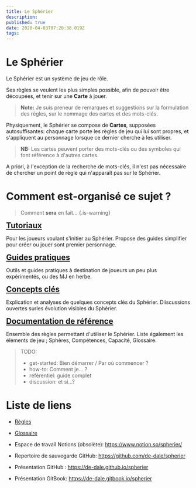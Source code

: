 ```yaml
---
title: Le Sphérier
description: 
published: true
date: 2020-04-03T07:20:38.019Z
tags: 
---
```


# Le Sphérier

Le Sphérier est un système de jeu de rôle.

Ses règles se veulent les plus simples possible, afin de pouvoir être découpées, et tenir sur une **Carte** à jouer.  

> **Note:**
Je suis preneur de remarques et suggestions sur la formulation des règles, sur le nommage des cartes et des mots-clés. 

Physiquement, le Sphérier se compose de **Cartes**,  supposées autosuffisantes: chaque carte porte les règles de jeu qui lui sont propres, et s'appliquent au personnage lorsque ce dernier cherche à les utiliser. 

> **NB:**
Les cartes peuvent porter des mots-clés ou des symboles qui font référence à d'autres cartes. 

A priori, à l'exception de la recherche de mots-clés, il n'est pas nécessaire de chercher un point de règle qui n'apparaît pas sur le Sphérier.

# Comment est-organisé ce sujet ?
> Comment **sera** en fait...
{.is-warning}
<div class="container">
<div class="row">
<div class="col-6" id="tutorials-start-here">
  
<span style="font-size:1.5em">**[Tutoriaux](/spherier/tutoriaux)**</span>

Pour les joueurs voulant s'initier au Sphérier. Propose des guides simplifier pour créer ou jouer sont premier personnage.
</div>
<div class="col-6" id="how-to">

<span style="font-size:1.5em">**[Guides pratiques](/spherier/guides)**</span>

Outils et guides pratiques à destination de joueurs un peu plus expérimentés, ou des MJ en herbe.
</div>
</div>
  
<div class="row">
<div class="col-6" id="key-topics">
  
<span style="font-size:1.5em">**[Concepts clés](/spherier/concepts)**</span>

Explication et analyses de quelques concepts clés du Sphérier. Diiscussions ouvertes surles évolution visibles du Sphérier.
</div>
<div class="col-6" id="reference">
  
<span style="font-size:1.5em">**[Documentation de référence](/spherier/reference)**</span>

Ensemble des règles permettant d'utiliser le Sphérier. Liste également les éléments de jeu ; Sphères, Compétences, Capacité, Glossaire.
</div>
</div>
</div>


> TODO:
> - get-started: Bien démarrer / Par où commencer ? 
> - how-to: Comment je... ? 
> - référentiel: guide complet
> - discussion: et si...?


# Liste de liens

- [Règles](/spherier/core)
- [Glossaire](/spherier/glossary)

- Espace de travail Notions (obsolète): https://www.notion.so/spherier/
- Repertoire de sauvegarde GitHub: https://github.com/de-dale/spherier
- Présentation GitHub : https://de-dale.github.io/spherier
- Présentation GitBook:
https://de-dale.gitbook.io/spherier